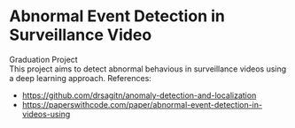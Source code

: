 # Abnormal Event Detection in Surveillance Video
 Graduation Project <br>
This project aims to detect abnormal behavious in surveillance videos using a deep learning approach. 
References:
- https://github.com/drsagitn/anomaly-detection-and-localization
- https://paperswithcode.com/paper/abnormal-event-detection-in-videos-using
